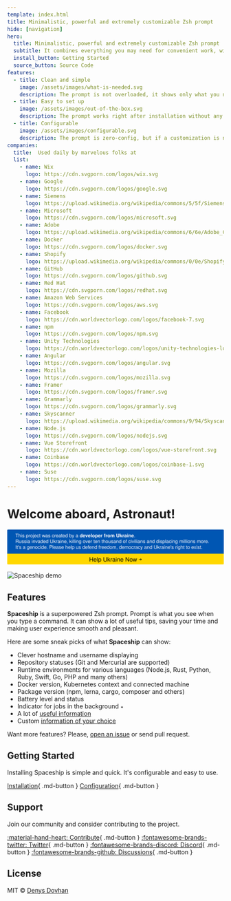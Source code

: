 ```yaml
---
template: index.html
title: Minimalistic, powerful and extremely customizable Zsh prompt
hide: [navigation]
hero:
  title: Minimalistic, powerful and extremely customizable Zsh prompt
  subtitle: It combines everything you may need for convenient work, without unnecessary complications, like a real spaceship.
  install_button: Getting Started
  source_button: Source Code
features:
  - title: Clean and simple
    image: /assets/images/what-is-needed.svg
    description: The prompt is not overloaded, it shows only what you need at the moment (current directory, git branch, etc).
  - title: Easy to set up
    image: /assets/images/out-of-the-box.svg
    description: The prompt works right after installation without any additional configuration. install it and use it.
  - title: Configurable
    image: /assets/images/configurable.svg
    description: The prompt is zero-config, but if a customization is needed, it provides an easy-to-use interface for customization.
companies:
  title:  Used daily by marvelous folks at
  list:
    - name: Wix
      logo: https://cdn.svgporn.com/logos/wix.svg
    - name: Google
      logo: https://cdn.svgporn.com/logos/google.svg
    - name: Siemens
      logo: https://upload.wikimedia.org/wikipedia/commons/5/5f/Siemens-logo.svg
    - name: Microsoft
      logo: https://cdn.svgporn.com/logos/microsoft.svg
    - name: Adobe
      logo: https://upload.wikimedia.org/wikipedia/commons/6/6e/Adobe_Corporate_logo.svg
    - name: Docker
      logo: https://cdn.svgporn.com/logos/docker.svg
    - name: Shopify
      logo: https://upload.wikimedia.org/wikipedia/commons/0/0e/Shopify_logo_2018.svg
    - name: GitHub
      logo: https://cdn.svgporn.com/logos/github.svg
    - name: Red Hat
      logo: https://cdn.svgporn.com/logos/redhat.svg
    - name: Amazon Web Services
      logo: https://cdn.svgporn.com/logos/aws.svg
    - name: Facebook
      logo: https://cdn.worldvectorlogo.com/logos/facebook-7.svg
    - name: npm
      logo: https://cdn.svgporn.com/logos/npm.svg
    - name: Unity Technologies
      logo: https://cdn.worldvectorlogo.com/logos/unity-technologies-logo.svg
    - name: Angular
      logo: https://cdn.svgporn.com/logos/angular.svg
    - name: Mozilla
      logo: https://cdn.svgporn.com/logos/mozilla.svg
    - name: Framer
      logo: https://cdn.svgporn.com/logos/framer.svg
    - name: Grammarly
      logo: https://cdn.svgporn.com/logos/grammarly.svg
    - name: Skyscanner
      logo: https://upload.wikimedia.org/wikipedia/commons/9/94/Skyscanner_Logo_LockupHorizontal_SkyBlue_RGB.svg
    - name: Node.js
      logo: https://cdn.svgporn.com/logos/nodejs.svg
    - name: Vue Storefront
      logo: https://cdn.worldvectorlogo.com/logos/vue-storefront.svg
    - name: Coinbase
      logo: https://cdn.worldvectorlogo.com/logos/coinbase-1.svg
    - name: Suse
      logo: https://cdn.svgporn.com/logos/suse.svg
---
```


# Welcome aboard, Astronaut!

[![SWUbanner](https://raw.githubusercontent.com/vshymanskyy/StandWithUkraine/main/banner-direct-single.svg)](https://stand-with-ukraine.pp.ua)

<div class="terminal-demo">
  <script id="asciicast-513451" src="https://asciinema.org/a/513451.js" data-autoplay="true" data-loop="true" data-preload="true" async></script>
  <noscript>
    <object class="asciicast" type="image/svg+xml" data="/assets/images/spaceship-demo.svg">
      <img src="/assets/images/spaceship-demo.gif" alt="Spaceship demo" />
    </object>
  </noscript>
</div>

## Features

**Spaceship** is a superpowered Zsh prompt. Prompt is what you see when you type a command. It can show a lot of useful tips, saving your time and making user experience smooth and pleasant.

Here are some sneak picks of what **Spaceship** can show:

- Clever hostname and username displaying
- Repository statuses (Git and Mercurial are supported)
- Runtime environments for various languages (Node.js, Rust, Python, Ruby, Swift, Go, PHP and many others)
- Docker version, Kubernetes context and connected machine
- Package version (npm, lerna, cargo, composer and others)
- Battery level and status
- Indicator for jobs in the background `✦`
- A lot of [useful information](/sections/index.md)
- Custom [information of your choice](/advanced/creating-section)

Want more features? Please, [open an issue](https://github.com/spaceship-prompt/yspaceship-prompt/issues/new/choose) or send pull request.

## Getting Started

Installing Spaceship is simple and quick. It's configurable and easy to use.

[Installation](/getting-started){ .md-button  }
[Configuration](/config/intro){ .md-button }

## Support

Join our community and consider contributing to the project.

[:material-hand-heart: Contribute](/contribute){ .md-button }
[:fontawesome-brands-twitter: Twitter](https://twitter.com/SpaceshipPrompt){ .md-button }
[:fontawesome-brands-discord: Discord](https://discord.gg/NTQWz8Dyt9){ .md-button }
[:fontawesome-brands-github: Discussions](https://github.com/spaceship-prompt/spaceship-prompt/discussions/){ .md-button }

## License

MIT © [Denys Dovhan](http://denysdovhan.com)

[^1]: The list of companies and projects whose contributors are using Spaceship is assembled based on people who opened an issue or PR to Spaceship's repo and explicitly specified their position at those companies and projects.

